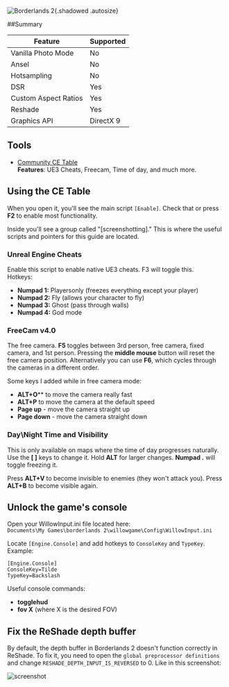 ![Borderlands 2](Images\borderlands2_header.png "Shot by Jim2point0"){.shadowed .autosize}

##Summary

Feature | Supported
--|--
Vanilla Photo Mode | No
Ansel | No
Hotsampling | No
DSR | Yes
Custom Aspect Ratios | Yes
Reshade | Yes
Graphics API | DirectX 9
 
## Tools

* [Community CE Table](..\CheatTables\Borderlands2.CT)  
**Features**: UE3 Cheats, Freecam, Time of day, and much more. 

## Using the CE Table

When you open it, you'll see the main script `[Enable]`. Check that or press **F2** to enable most functionality.

Inside you'll see a group called "[screenshotting]." This is where the useful scripts and pointers for this guide are located.

### Unreal Engine Cheats  
Enable this script to enable native UE3 cheats. F3 will toggle this.  
Hotkeys:  

* **Numpad 1:** Playersonly (freezes everything except your player)  
* **Numpad 2:** Fly (allows your character to fly)  
* **Numpad 3:** Ghost (pass through walls)  
* **Numpad 4:** God mode

### FreeCam v4.0  
The free camera. **F5** toggles between 3rd person, free camera, fixed camera, and 1st person. 
Pressing the **middle mouse** button will reset the free camera position. Alternatively you can use **F6**, which cycles through 
the cameras in a different order.

Some keys I added while in free camera mode:  

* **ALT+O**** to move the camera really fast  
* **ALT+P** to move the camera at the default speed  
* **Page up** - move the camera straight up  
* **Page down** - move the camera straight down  

### Day\Night Time and Visibility  
This is only available on maps where the time of day progresses naturally. Use the **[ ]** keys to change it. Hold **ALT** for larger changes. **Numpad .** will toggle freezing it.

Press **ALT+V** to become invisible to enemies (they won't attack you). Press **ALT+B** to become visible again.

## Unlock the game's console
Open your WillowInput.ini file located here:  
```Documents\My Games\borderlands 2\willowgame\Config\WillowInput.ini```

Locate `[Engine.Console]` and add hotkeys to `ConsoleKey` and `TypeKey`. Example:
```
[Engine.Console]
ConsoleKey=Tilde
TypeKey=Backslash
```

Useful console commands:  
* **togglehud**  
* **fov X**  (where X is the desired FOV)

## Fix the ReShade depth buffer
By default, the depth buffer in Borderlands 2 doesn't function correctly in ReShade. To fix it, you need to open the `global preprocessor definitions` and change `RESHADE_DEPTH_INPUT_IS_REVERSED` to 0. Like in this screenshot:

![screenshot](https://i.imgur.com/21idGd2.png)
